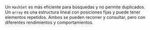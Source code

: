 Un `HashSet` es más eficiente para búsquedas y no permite duplicados. Un `array` es una estructura lineal con posiciones fijas y puede tener elementos repetidos. Ambos se pueden recorrer y consultar, pero con diferentes rendimientos y comportamientos.